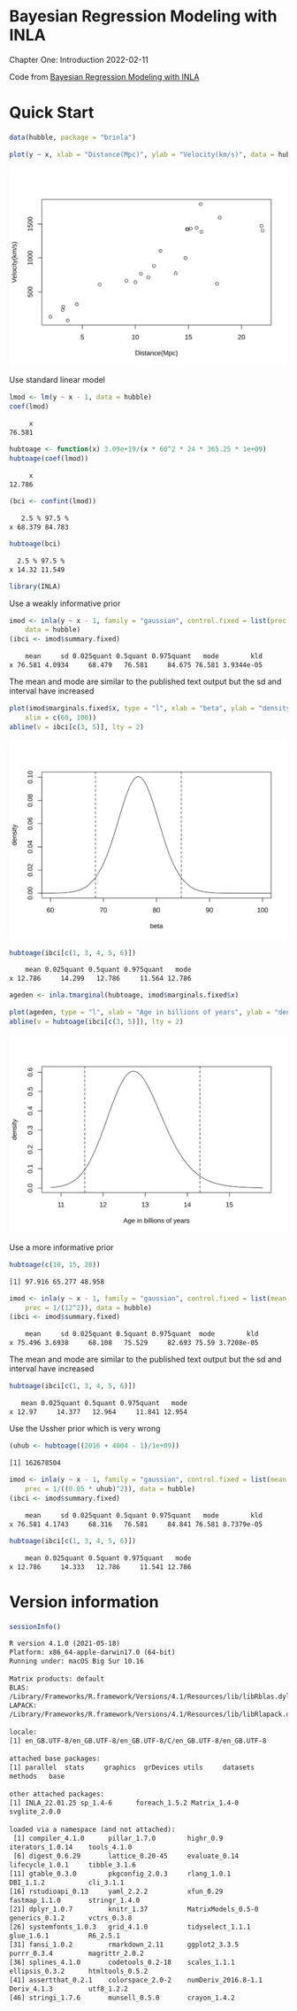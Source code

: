 Bayesian Regression Modeling with INLA
================
Chapter One: Introduction
2022-02-11

Code from [Bayesian Regression Modeling with
INLA](http://julianfaraway.github.io/brinla/)

# Quick Start

``` r
data(hubble, package = "brinla")
```

``` r
plot(y ~ x, xlab = "Distance(Mpc)", ylab = "Velocity(km/s)", data = hubble)
```

![](figs/hubble-1..svg)<!-- -->

Use standard linear model

``` r
lmod <- lm(y ~ x - 1, data = hubble)
coef(lmod)
```

         x 
    76.581 

``` r
hubtoage <- function(x) 3.09e+19/(x * 60^2 * 24 * 365.25 * 1e+09)
hubtoage(coef(lmod))
```

         x 
    12.786 

``` r
(bci <- confint(lmod))
```

       2.5 % 97.5 %
    x 68.379 84.783

``` r
hubtoage(bci)
```

      2.5 % 97.5 %
    x 14.32 11.549

``` r
library(INLA)
```

Use a weakly informative prior

``` r
imod <- inla(y ~ x - 1, family = "gaussian", control.fixed = list(prec = 1e-09), 
    data = hubble)
(ibci <- imod$summary.fixed)
```

        mean     sd 0.025quant 0.5quant 0.975quant   mode        kld
    x 76.581 4.0934     68.479   76.581     84.675 76.581 3.9344e-05

The mean and mode are similar to the published text output but the sd
and interval have increased

``` r
plot(imod$marginals.fixed$x, type = "l", xlab = "beta", ylab = "density", 
    xlim = c(60, 100))
abline(v = ibci[c(3, 5)], lty = 2)
```

![](figs/hubmarginals-1..svg)<!-- -->

``` r
hubtoage(ibci[c(1, 3, 4, 5, 6)])
```

        mean 0.025quant 0.5quant 0.975quant   mode
    x 12.786     14.299   12.786     11.564 12.786

``` r
ageden <- inla.tmarginal(hubtoage, imod$marginals.fixed$x)
```

``` r
plot(ageden, type = "l", xlab = "Age in billions of years", ylab = "density")
abline(v = hubtoage(ibci[c(3, 5)]), lty = 2)
```

![](figs/hubage-1..svg)<!-- -->

Use a more informative prior

``` r
hubtoage(c(10, 15, 20))
```

    [1] 97.916 65.277 48.958

``` r
imod <- inla(y ~ x - 1, family = "gaussian", control.fixed = list(mean = 65, 
    prec = 1/(12^2)), data = hubble)
(ibci <- imod$summary.fixed)
```

        mean     sd 0.025quant 0.5quant 0.975quant  mode        kld
    x 75.496 3.6938     68.108   75.529     82.693 75.59 3.7208e-05

The mean and mode are similar to the published text output but the sd
and interval have increased

``` r
hubtoage(ibci[c(1, 3, 4, 5, 6)])
```

       mean 0.025quant 0.5quant 0.975quant   mode
    x 12.97     14.377   12.964     11.841 12.954

Use the Ussher prior which is very wrong

``` r
(uhub <- hubtoage((2016 + 4004 - 1)/1e+09))
```

    [1] 162678504

``` r
imod <- inla(y ~ x - 1, family = "gaussian", control.fixed = list(mean = uhub, 
    prec = 1/((0.05 * uhub)^2)), data = hubble)
(ibci <- imod$summary.fixed)
```

        mean     sd 0.025quant 0.5quant 0.975quant   mode        kld
    x 76.581 4.1743     68.316   76.581     84.841 76.581 8.7379e-05

``` r
hubtoage(ibci[c(1, 3, 4, 5, 6)])
```

        mean 0.025quant 0.5quant 0.975quant   mode
    x 12.786     14.333   12.786     11.541 12.786

# Version information

``` r
sessionInfo()
```

    R version 4.1.0 (2021-05-18)
    Platform: x86_64-apple-darwin17.0 (64-bit)
    Running under: macOS Big Sur 10.16

    Matrix products: default
    BLAS:   /Library/Frameworks/R.framework/Versions/4.1/Resources/lib/libRblas.dylib
    LAPACK: /Library/Frameworks/R.framework/Versions/4.1/Resources/lib/libRlapack.dylib

    locale:
    [1] en_GB.UTF-8/en_GB.UTF-8/en_GB.UTF-8/C/en_GB.UTF-8/en_GB.UTF-8

    attached base packages:
    [1] parallel  stats     graphics  grDevices utils     datasets  methods   base     

    other attached packages:
    [1] INLA_22.01.25 sp_1.4-6      foreach_1.5.2 Matrix_1.4-0  svglite_2.0.0

    loaded via a namespace (and not attached):
     [1] compiler_4.1.0      pillar_1.7.0        highr_0.9           iterators_1.0.14    tools_4.1.0        
     [6] digest_0.6.29       lattice_0.20-45     evaluate_0.14       lifecycle_1.0.1     tibble_3.1.6       
    [11] gtable_0.3.0        pkgconfig_2.0.3     rlang_1.0.1         DBI_1.1.2           cli_3.1.1          
    [16] rstudioapi_0.13     yaml_2.2.2          xfun_0.29           fastmap_1.1.0       stringr_1.4.0      
    [21] dplyr_1.0.7         knitr_1.37          MatrixModels_0.5-0  generics_0.1.2      vctrs_0.3.8        
    [26] systemfonts_1.0.3   grid_4.1.0          tidyselect_1.1.1    glue_1.6.1          R6_2.5.1           
    [31] fansi_1.0.2         rmarkdown_2.11      ggplot2_3.3.5       purrr_0.3.4         magrittr_2.0.2     
    [36] splines_4.1.0       codetools_0.2-18    scales_1.1.1        ellipsis_0.3.2      htmltools_0.5.2    
    [41] assertthat_0.2.1    colorspace_2.0-2    numDeriv_2016.8-1.1 Deriv_4.1.3         utf8_1.2.2         
    [46] stringi_1.7.6       munsell_0.5.0       crayon_1.4.2       

